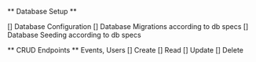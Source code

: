 ** Database Setup **

[] Database Configuration
[] Database Migrations according to db specs
[] Database Seeding according to db specs


** CRUD Endpoints **
Events, Users
[] Create
[] Read
[] Update
[] Delete
